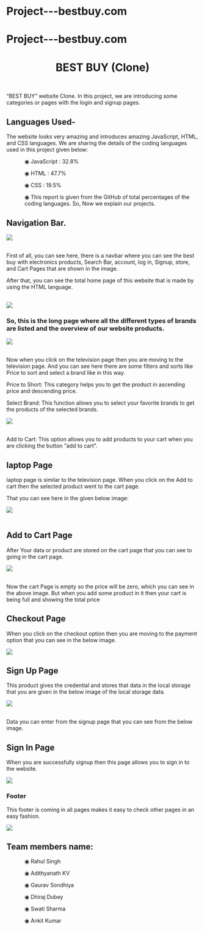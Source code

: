 # Project---bestbuy.com
# Project---bestbuy.com
<div >
 <h1 align="center">BEST BUY (Clone)</h1>
 <br/>
 <p>“BEST BUY” website Clone. In this project, we are introducing some categories or pages with the login and signup pages.</P>
 <h2 align="left">Languages Used-</h2>
 <p>The website looks very amazing and introduces amazing JavaScript, HTML, and CSS languages. We are sharing the details of the coding languages used in     this project given below:</p>
 <ul>
 <ol>◉ JavaScript : 32.8%</ol>
 <ol>◉ HTML : 47.7%</ol>
 <ol>◉ CSS : 19.5%</ol>
 <ol>◉ This report is given from the GitHub of total percentages of the coding languages. So, Now we explain our projects.</ol>
  </ul>
  
  <h2>Navigation Bar.</h2>
  <img align="center" src="https://miro.medium.com/max/1400/0*H_KSxOmxde1XCv8I.png"></img>
  <br/>
  <br/>
  <p>First of all, you can see here, there is a navbar where you can see the best buy with electronics products, Search Bar, account, log in, Signup,          store, and Cart Pages that are shown in the image.</p>
  <p>After that, you can see the total home page of this website that is made by using the HTML language.</p>
  <br/>
  <img align="center" align="center" src="https://miro.medium.com/max/1400/0*lbRmx3GMw4FmoL4K.png"></img>
  <br/>
  <h3>So, this is the long page where all the different types of brands are listed and the overview of our website products.</h3>
  <img align="center" src="https://miro.medium.com/max/1400/0*PHg4-zkpfMoexZYS.png"></img>
  <br/>
  <br/>
  <p>Now when you click on the television page then you are moving to the television page. And you can see here there are some filters and sorts like Price   to sort and select a brand like in this way.</p>
  <p>Price to Short: This category helps you to get the product in ascending price and descending price.</p>
  <p>Select Brand: This function allows you to select your favorite brands to get the products of the selected brands.</p>
  <img align="center" src="https://miro.medium.com/max/1400/0*2Zwz_faZraBbYwxp.png"></img>
  <br/>
  <br/>
  <p>Add to Cart: This option allows you to add products to your cart when you are clicking the button “add to cart”.</p>
  <h2>laptop Page</h2>
  <p>laptop page is similar to the television page. When you click on the Add to cart then the selected product went to the cart page.</p>

  <p>That you can see here in the given below image:</p>
  <img align="center" src="https://miro.medium.com/max/1400/0*_ikwW46pgneCQ1v8.png"></img>
  <br/>
  <br/>
  <h2>Add to Cart Page</h2>
  <p>After Your data or product are stored on the cart page that you can see to going in the cart page.</p>
  <img align="center" src="https://miro.medium.com/max/1400/0*Wcw_eL609RCJa_Ki.png"></img>
  <br/>
  <br/>
  <p>Now the cart Page is empty so the price will be zero, which you can see in the above image. But when you add some product in it then your cart is   being full and showing the total price</p>
  
<h2>Checkout Page</h2>
<p>When you click on the checkout option then you are moving to the payment option that you can see in the below image.</p>
<img align="center" src="https://miro.medium.com/max/1400/0*ZDsqf9lnadLXSJlP.png"></img>

<h2>Sign Up Page</h2>
<p>This product gives the credential and stores that data in the local storage that you are given in the below image of the local storage data.</p>
<img align="center" src="https://miro.medium.com/max/1400/0*Qs3EkLpxd_ZdSede.png"></img>
<br/>
  <br/>
  <p>Data you can enter from the signup page that you can see from the below image.</p>

<h2>Sign In Page</h2>
<p>When you are successfully signup then this page allows you to sign in to the website.</p>
<img align="center" src="https://miro.medium.com/max/1400/0*0T_HAKEAmx1uPZqR.png"></img>

<h3>Footer</h3>
<p>This footer is coming in all pages makes it easy to check other pages in an easy fashion.</p>
<img align="center" src="https://miro.medium.com/max/1400/0*bJYfTnIYGPxTLSo-.png"></img>

<h2>Team members name:</h2>
 <ul>
 <ol>◉ Rahul Singh</ol>
 <ol>◉ Adithyanath KV</ol>
 <ol>◉ Gaurav Sondhiya</ol>
 <ol>◉ Dhiraj Dubey</ol>
 <ol>◉ Swati Sharma</ol>
 <ol>◉ Ankit Kumar</ol>
  </ul>
</div>
